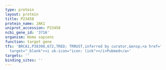 ```yaml
---
type: protein
layout: protein
title: P23458
protein_name: JAK1
uniprot_accession: P23458
ncbi_gene_id: '3716'
organism: Homo sapiens
function: target gene
tfs: 'BRCA1,P38398,672,TRED; TRRUST,inferred by curator,&ensp;<a href="https://www.ncbi.nlm.nih.gov/pubmed/?term=11163768%5Buid%5D"
  target="_blank"><i uk-icon="icon: link"></i>Pubmed</a>'
targets: ''
binding_sites: ''
---
```


